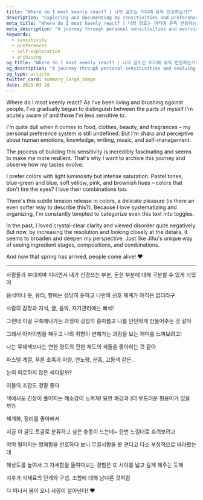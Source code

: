 ```yaml
---
title: "Where do I most keenly react? | 나의 감도는 어디에 유독 반응하는가?"
description: "Exploring and documenting my sensitivities and preferences | 나의 감각과 취향에 대한 탐구와 기록"
meta_title: "Where do I most keenly react? | 나의 감도는 어디에 유독 반응하는가?"
meta_description: "A journey through personal sensitivities and evolving preferences | 일상 속에서 발견하는 나의 감각과 취향에 대한 이야기"
keywords:
  - sensitivity
  - preferences
  - self-exploration
  - archiving
og_title: "Where do I most keenly react? | 나의 감도는 어디에 유독 반응하는가?"
og_description: "A journey through personal sensitivities and evolving preferences | 일상 속에서 발견하는 나의 감각과 취향에 대한 이야기"
og_type: article
twitter_card: summary_large_image
date: 2025-03-18
---
```


Where do I most keenly react? As I've been living and brushing against people, I've gradually begun to distinguish between the parts of myself I'm acutely aware of and those I'm less sensitive to.

I'm quite dull when it comes to food, clothes, beauty, and fragrances – my personal preference system is still undefined. But I'm sharp and perceptive about human emotions, knowledge, writing, music, and self-management.

The process of building this sensitivity is incredibly fascinating and seems to make me more resilient. That's why I want to archive this journey and observe how my tastes evolve.

I prefer colors with light luminosity but intense saturation. Pastel tones, blue-green and blue, soft yellow, pink, and brownish hues – colors that don't tire the eyes? I love their combinations too.

There's this subtle tension release in colors, a delicate pleasure (is there an even softer way to describe this?). Because I love systematizing and organizing, I'm constantly tempted to categorize even this text into toggles.

In the past, I loved crystal-clear clarity and viewed disorder quite negatively. But now, by increasing the resolution and looking closely at the details, it seems to broaden and deepen my perspective. Just like Jihu's unique way of seeing ingredient stages, compositions, and combinations.

And now that spring has arrived, people come alive! ❤️

---

사람들과 부대끼며 지내면서 내가 신경쓰는 부분, 둔한 부분에 대해 구분할 수 있게 되었어

음식이나 옷, 뷰티, 향에는 상당히 둔하고 나만의 선호 체계가 아직은 없더라구

사람의 감정과 지식, 글, 음악, 자기관리에는 빠삭!

그런데 이걸 구축해나가는 과정이 굉장히 흥미롭고 나를 단단하게 만들어주는 것 같아

그래서 아카이빙을 해두고 나의 취향이 변해가는 과정을 보는 재미를 느껴보려고!

나는 무채색보다는 연한 명도의 진한 채도의 색들을 좋아하는 것 같아

파스텔 계열, 푸른 초록과 파랑, 연노랑, 분홍, 고동색 같은..

눈이 피로하지 않은 색이랄까?

이들의 조합도 정말 좋아

색에서도 긴장이 풀어지는 해소감이 느껴져! 묘한 쾌감과 (더 부드러운 형용어가 있을까?)

체계화, 정리를 좋아해서 

지금 이 글도 토글로 분류하고 싶은 충동이 드는데~ 한번 느낌대로 흐려보려고

딱딱 떨어지는 명쾌함을 선호하다 보니 무질서함을 못 견디고 다소 부정적으로 바라봤는데

해상도를 높여서 그 자세함을 들여다보는 경험은 또 시야를 넓고 깊게 해주는 듯해

지후가 식재료의 단계와 구성, 조합에 대해 남다른 것처럼

다 떠나서 봄이 오니 사람이 살아난다! ❤️

